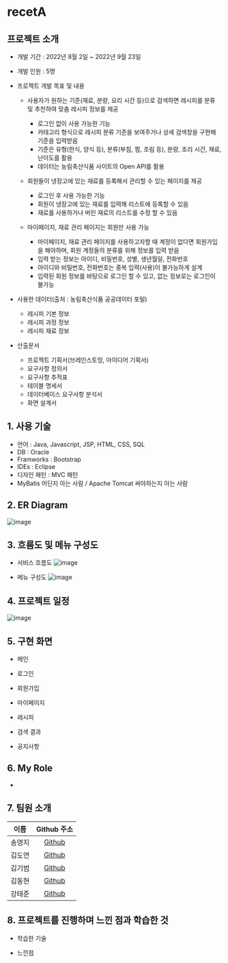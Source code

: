 # recetA

## 프로젝트 소개

- 개발 기간 : 2022년 8월 2일 ~ 2022년 9월 23일
- 개발 인원 : 5명

- 프로젝트 개발 목표 및 내용
  - 사용자가 원하는 기준(재료, 분량, 요리 시간 등)으로 검색하면 레시피를 분류 및 추천하여 맞춤 레시피 정보를 제공   
    - 로그인 없이 사용 가능한 기능   
    - 카테고리 형식으로 레시피 분류 기준을 보여주거나 상세 검색창을 구현해 기준을 입력받음   
    - 기준은 유형(한식, 양식 등), 분류(부침, 찜, 조림 등), 분량, 조리 시간, 재료, 난이도를 활용   
    - 데이터는 농림축산식품 사이트의 Open API를 활용   

  - 회원들이 냉장고에 있는 재료를 등록해서 관리할 수 있는 페이지를 제공   
    - 로그인 후 사용 가능한 기능   
    - 회원이 냉장고에 있는 재료를 입력해 리스트에 등록할 수 있음   
    - 재료를 사용하거나 버린 재료의 리스트를 수정 할 수 있음   

  - 마이페이지, 재료 관리 페이지는 회원만 사용 가능   
    - 마이페이지, 재료 관리 페이지를 사용하고자할 때 계정이 없다면 회원가입을 해야하며, 회원 계정들의 분류를 위해 정보를 입력 받음   
    - 입력 받는 정보는 아이디, 비밀번호, 성별, 생년월일, 전화번호   
    - 아이디와 비밀번호, 전화번호는 중복 입력(사용)이 불가능하게 설계   
    - 입력된 회원 정보를 바탕으로 로그인 할 수 있고, 없는 정보로는 로그인이 불가능   

- 사용한 데이터(출처 : 농림축산식품 공공데이터 포털)
  - 레시피 기본 정보
  - 레시피 과정 정보
  - 레시피 재료 정보

- 산출문서   
  - 프로젝트 기획서(브레인스토밍, 아이디어 기획서)
  - 요구사항 정의서
  - 요구사항 추적표
  - 테이블 명세서
  - 데이터베이스 요구사항 분석서
  - 화면 설계서

## 1. 사용 기술
- 언어 : Java, Javascript, JSP, HTML, CSS, SQL
- DB : Oracle
- Framworks : Bootstrap
- IDEs : Eclipse
- 디자인 패턴 : MVC 패턴
- MyBatis 어딘지 아는 사람 / Apache Tomcat 써야하는지 아는 사람

## 2. ER Diagram
![image](https://user-images.githubusercontent.com/89984853/198649694-9e975d06-8599-4fbc-8626-c9435d02f490.png)


## 3. 흐름도 및 메뉴 구성도
- 서비스 흐름도
![image](https://user-images.githubusercontent.com/89984853/198645290-2fe5f29b-7eba-4f67-81bb-72be47fb57eb.png)   

- 메뉴 구성도
![image](https://user-images.githubusercontent.com/89984853/198645738-cd9c4823-e3c6-4cbc-971c-c870bcc8519e.png)   

## 4. 프로젝트 일정
![image](https://user-images.githubusercontent.com/89984853/198654840-1af0df68-a262-4d93-82a4-ae77b238908f.png)


## 5. 구현 화면
- 메인   

- 로그인   

- 회원가입   

- 마이페이지   

- 레시피   

- 검색 결과   

- 공지사항   

## 6. My Role
- 

## 7. 팀원 소개
|  이름  | Github 주소 |
| :----: | :-----------: |
| 송영지 | [Github](https://github.com/icecandywell) |
| 김도연 | [Github](https://github.com/kdn00) |
| 김기범 | [Github](https://github.com/colaage23) |
| 김동현 | [Github](https://github.com/JamesKimberly) |
| 강태준 | [Github](https://github.com/xowns123)  |


## 8. 프로젝트를 진행하며 느낀 점과 학습한 것
- 학습한 기술

- 느낀점
